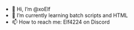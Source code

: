 - 👋 Hi, I’m @xoElf
- 🌱 I’m currently learning batch scripts and HTML
- 📫 How to reach me: Elf4224 on Discord
